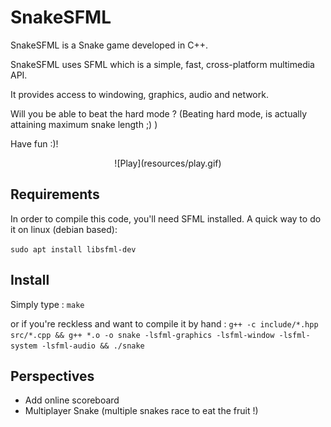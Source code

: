# SnakeSFML

SnakeSFML is a Snake game developed in C++. 

SnakeSFML uses SFML which is a simple, fast, cross-platform multimedia API.

It provides access to windowing, graphics, audio and network.

Will you be able to beat the hard mode ? (Beating hard mode, is actually attaining maximum snake length ;) ) 

Have fun :)! 

<center>![Play](resources/play.gif)</center>

## Requirements
In order to compile this code, you'll need SFML installed. A quick way to do it on linux (debian based): 

  ```sudo apt install libsfml-dev```
  
## Install

Simply type : 
``` make ```

or if you're reckless and want to compile it by hand :
```g++ -c include/*.hpp src/*.cpp && g++ *.o -o snake -lsfml-graphics -lsfml-window -lsfml-system -lsfml-audio && ./snake ```


## Perspectives

* Add online scoreboard
* Multiplayer Snake (multiple snakes race to eat the fruit !) 
